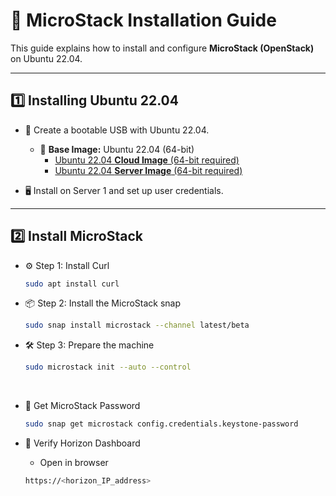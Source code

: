 # 🚀 MicroStack Installation Guide

This guide explains how to install and configure **MicroStack (OpenStack)** on Ubuntu 22.04.

---

## 1️⃣ Installing Ubuntu 22.04
- 💾 Create a bootable USB with Ubuntu 22.04.
  
  - 💽 **Base Image:** Ubuntu 22.04 (64-bit)  
    - [Ubuntu 22.04 **Cloud Image** (64-bit required)](https://cloud-images.ubuntu.com/jammy/current/jammy-server-cloudimg-amd64-disk-kvm.img)
    - [Ubuntu 22.04 **Server Image** (64-bit required)](http://releases.ubuntu.com/22.04/)

- 🖥️ Install on Server 1 and set up user credentials.

---

## 2️⃣ Install MicroStack
- ⚙️ Step 1: Install Curl
  ```bash
  sudo apt install curl
  ```
  
- 📦 Step 2: Install the MicroStack snap
  ```bash
  sudo snap install microstack --channel latest/beta
  ```
  
- 🛠️ Step 3: Prepare the machine
  ```bash
  sudo microstack init --auto --control
  ```

 &nbsp;
 
- 🔑 Get MicroStack Password
  ```bash
  sudo snap get microstack config.credentials.keystone-password
  ```
- 🔎 Verify Horizon Dashboard
  
  - Open in browser
  ```bash
  https://<horizon_IP_address>
  ```
